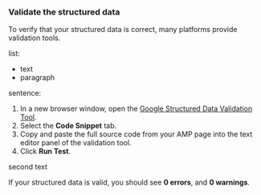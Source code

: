 ### Validate the structured data

To verify that your structured data is correct, many platforms provide validation tools.

list:

*  text
*  paragraph

sentence:

1.  In a new browser window, open the 
    [Google Structured Data Validation Tool](https://developers.google.com/structured-data/testing-tool/).
3.  Select the **Code Snippet** tab.
4.  Copy and paste the full source code from your AMP page into the text editor panel of the validation tool.
5.  Click **Run Test**.

second text

If your structured data is valid, you should see **0 errors**, and **0 warnings**.
